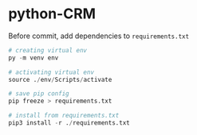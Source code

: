 # python-CRM

Before commit, add dependencies to `requirements.txt`

```python
# creating virtual env
py -m venv env

# activating virtual env
source ./env/Scripts/activate

# save pip config
pip freeze > requirements.txt

# install from requirements.txt
pip3 install -r ./requirements.txt
```